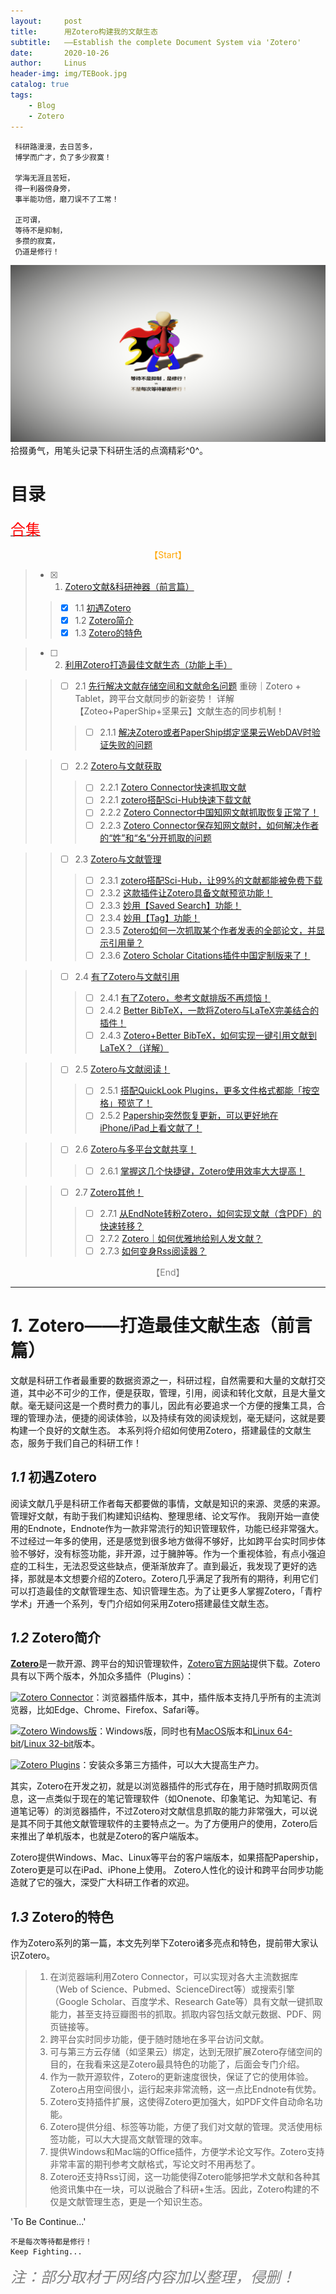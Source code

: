 ```yaml
---
layout:     post
title:      用Zotero构建我的文献生态
subtitle:   ——Establish the complete Document System via 'Zotero'
date:       2020-10-26
author:     Linus
header-img: img/TEBook.jpg
catalog: true
tags:
    - Blog
    - Zotero
---
```


```
 科研路漫漫，去日苦多，
 博学而广才，负了多少寂寞！
 
 学海无涯且苦短，
 得一利器傍身旁，
 事半能功倍，磨刀误不了工常！
 
 正可谓，
 等待不是抑制，
 多攒的寂寞，
 仍道是修行！ 
```
<img src="https://raw.githubusercontent.com/linuskirt/ipic/master/700Linus/LiEFEL_bg2.png" alt="LE's Logo" align="bottom" />
拾掇勇气，用笔头记录下科研生活的点滴精彩^0^。

# 目录
[<font color=red face="黑体" size=5>合集</font>](https://mp.weixin.qq.com/s?__biz=MzAxNzgyMDg0MQ==&mid=2650457775&idx=1&sn=5393850aa646cf1e1f28e844f2d6738c&chksm=83d1db69b4a6527fb813cf5b1f335eee310cc5f1383e504e42d9563d2ccecdf8c74b346416b6#rd)

<center><font color=orange>【Start】</font></center>

> - [x] 1. <a href="#1.0">Zotero文献&科研神器（前言篇）</a>
>> - [x] 1.1 <a href="#1.1">初遇Zotero</a>
>> - [x] 1.2 <a href="#1.2">Zotero简介</a>
>> - [x] 1.3 <a href="#1.3">Zotero的特色</a>

> - [ ] 2. <a href="#2.0">利用Zotero打造最佳文献生态（功能上手）</a>

>> - [ ] 2.1 <a href="#2.1">先行解决文献存储空间和文献命名问题</a>
重磅｜Zotero + Tablet，跨平台文献同步的新姿势！
详解【Zoteo+PaperShip+坚果云】文献生态的同步机制！
>>> - [ ] 2.1.1 <a href="#2.1.1">解决Zotero或者PaperShip绑定坚果云WebDAV时验证失败的问题</a>

>> - [ ] 2.2 <a href="#2.2">Zotero与文献获取</a>
>>> - [ ] 2.2.1 <a href="#2.2.1">Zotero Connector快速抓取文献</a>
>>> - [ ] 2.2.1 <a href="#2.2.1">zotero搭配Sci-Hub快速下载文献</a>
>>> - [ ] 2.2.2 <a href="#2.2.2">Zotero Connector中国知网文献抓取恢复正常了！</a>
>>> - [ ] 2.2.3 <a href="#2.2.3">Zotero Connector保存知网文献时，如何解决作者的“姓”和“名”分开抓取的问题</a>

>> - [ ] 2.3 <a href="#2.3">Zotero与文献管理</a>
>>> - [ ] 2.3.1 <a href="#2.3.1">zotero搭配Sci-Hub，让99%的文献都能被免费下载</a>
>>> - [ ] 2.3.2 <a href="#2.3.2">这款插件让Zotero具备文献预览功能！</a>
>>> - [ ] 2.3.3 <a href="#2.3.3">妙用【Saved Search】功能！</a>
>>> - [ ] 2.3.4 <a href="#2.3.4">妙用【Tag】功能！</a>
>>> - [ ] 2.3.5 <a href="#2.3.5">Zotero如何一次抓取某个作者发表的全部论文，并显示引用量？</a>
>>> - [ ] 2.3.6 <a href="#2.3.6">Zotero Scholar Citations插件中国定制版来了！</a>

>> - [ ] 2.4 <a href="#2.4">有了Zotero与文献引用</a>
>>> - [ ] 2.4.1 <a href="#2.4.1">有了Zotero，参考文献排版不再烦恼！</a>
>>> - [ ] 2.4.2 <a href="#2.4.2">Better BibTeX，一款将Zotero与LaTeX完美结合的插件！</a>
>>> - [ ] 2.4.3 <a href="#2.4.3">Zotero+Better BibTeX，如何实现一键引用文献到LaTeX？（详解）</a>

>> - [ ] 2.5 <a href="#2.5">Zotero与文献阅读！</a>
>>> - [ ] 2.5.1 <a href="#2.5.1">搭配QuickLook Plugins，更多文件格式都能「按空格」预览了！</a>
>>> - [ ] 2.5.2 <a href="#2.5.2">Papership突然恢复更新，可以更好地在iPhone/iPad上看文献了！</a>

>> - [ ] 2.6 <a href="#2.6">Zotero与多平台文献共享！</a>
>>> - [ ] 2.6.1 <a href="#2.6.1">掌握这几个快捷键，Zotero使用效率大大提高！</a>

>> - [ ] 2.7 <a href="#2.7">Zotero其他！</a>
>>> - [ ] 2.7.1 <a href="#2.7.1">从EndNote转粉Zotero，如何实现文献（含PDF）的快速转移？</a>
>>> - [ ] 2.7.2 <a href="#2.7.2">Zotero｜如何优雅地给别人发文献？</a>
>>> - [ ] 2.7.3 <a href="#2.7.3">如何变身Rss阅读器？</a>

<center><font color=gray>【End】</font></center>

--------

 # *1.* <a name="1.0">Zotero——打造最佳文献生态（前言篇）</a>
文献是科研工作者最重要的数据资源之一，科研过程，自然需要和大量的文献打交道，其中必不可少的工作，便是获取，管理，引用，阅读和转化文献，且是大量文献。毫无疑问这是一个费时费力的事儿，因此有必要追求一个方便的搜集工具，合理的管理办法，便捷的阅读体验，以及持续有效的阅读规划，毫无疑问，这就是要构建一个良好的文献生态。
本系列将介绍如何使用Zotero，搭建最佳的文献生态，服务于我们自己的科研工作！

## *1.1* <a name="1.1">初遇Zotero</a>

阅读文献几乎是科研工作者每天都要做的事情，文献是知识的来源、灵感的来源。管理好文献，有助于我们构建知识结构、整理思绪、论文写作。
我刚开始一直使用的Endnote，Endnote作为一款非常流行的知识管理软件，功能已经非常强大。不过经过一年多的使用，还是感觉到很多地方做得不够好，比如跨平台实时同步体验不够好，没有标签功能，非开源，过于臃肿等。作为一个重视体验，有点小强迫症的工科生，无法忍受这些缺点，便渐渐放弃了。直到最近，我发现了更好的选择，那就是本文想要介绍的Zotero。Zotero几乎满足了我所有的期待，利用它们可以打造最佳的文献管理生态、知识管理生态。为了让更多人掌握Zotero，「青柠学术」开通一个系列，专门介绍如何采用Zotero搭建最佳文献生态。

## *1.2* <a name="1.2">Zotero简介</a>
[**Zotero**](https://www.zotero.org)是一款开源、跨平台的知识管理软件，[Zotero官方网站](https://www.zotero.org/download/)提供下载。Zotero具有以下两个版本，外加众多插件（Plugins）：

[<img src="https://www.zotero.org/static/images/icons/edge-icon-112@2x.png" alt="Zotero Connector" width="30" align="bottom" />](https://microsoftedge.microsoft.com/addons/detail/nmhdhpibnnopknkmonacoephklnflpho)：浏览器插件版本，其中，插件版本支持几乎所有的主流浏览器，比如Edge、Chrome、Firefox、Safari等。

[<img src="https://www.zotero.org/static/images/icons/zotero-icon-147-160@2x.png" alt="Zotero Windows版" width="30" align="bottom" />](https://www.zotero.org/download/client/dl?channel=release&platform=win32)：Windows版，同时也有[MacOS](https://www.zotero.org/download/client/dl?channel=release&platform=mac)版本和[Linux 64-bit](https://www.zotero.org/download/client/dl?channel=release&platform=linux-x86_64)/[Linux 32-bit](https://www.zotero.org/download/client/dl?channel=release&platform=linux-i686)版本。

[<img src="https://www.zotero.org/static/images/icons/plugins-icon.svg" alt="Zotero Plugins" width="30" align="bottom" />](https://www.zotero.org/support/plugins)：安装众多第三方插件，可以大大提高生产力。

其实，Zotero在开发之初，就是以浏览器插件的形式存在，用于随时抓取网页信息，这一点类似于现在的笔记管理软件（如Onenote、印象笔记、为知笔记、有道笔记等）的浏览器插件，不过Zotero对文献信息抓取的能力非常强大，可以说是其不同于其他文献管理软件的主要特点之一。为了方便用户的使用，Zotero后来推出了单机版本，也就是Zotero的客户端版本。

Zotero提供Windows、Mac、Linux等平台的客户端版本，如果搭配Papership，Zotero更是可以在iPad、iPhone上使用。
Zotero人性化的设计和跨平台同步功能造就了它的强大，深受广大科研工作者的欢迎。

## *1.3* <a name="1.3">Zotero的特色</a>

作为Zotero系列的第一篇，本文先列举下Zotero诸多亮点和特色，提前带大家认识Zotero。
> 1. 在浏览器端利用Zotero Connector，可以实现对各大主流数据库（Web of Science、Pubmed、ScienceDirect等）或搜索引擎（Google Scholar、百度学术、Research Gate等）具有文献一键抓取能力，甚至支持豆瓣图书的抓取。抓取内容包括文献元数据、PDF、网页链接等。
> 2. 跨平台实时同步功能，便于随时随地在多平台访问文献。
> 3. 可与第三方云存储（如坚果云）绑定，达到无限扩展Zotero存储空间的目的，在我看来这是Zotero最具特色的功能了，后面会专门介绍。
> 4. 作为一款开源软件，Zotero的更新速度很快，保证了它的使用体验。Zotero占用空间很小，运行起来非常流畅，这一点比Endnote有优势。
> 5. Zotero支持插件扩展，这使得Zotero更加强大，如PDF文件自动命名功能。
> 6. Zotero提供分组、标签等功能，方便了我们对文献的管理。灵活使用标签功能，可以大大提高文献管理的效率。
> 7. 提供Windows和Mac端的Office插件，方便学术论文写作。Zotero支持非常丰富的期刊参考文献格式，写论文时不用再愁了。
> 8. Zotero还支持Rss订阅，这一功能使得Zotero能够把学术文献和各种其他资讯集中在一块，可以说融合了科研+生活。因此，Zotero构建的不仅是文献管理生态，更是一个知识生态。

'To Be Continue...'

```
不是每次等待都是修行！
Keep Fighting...
```
*<font size=5 color=gray>注：部分取材于网络内容加以整理，侵删！</font>*
